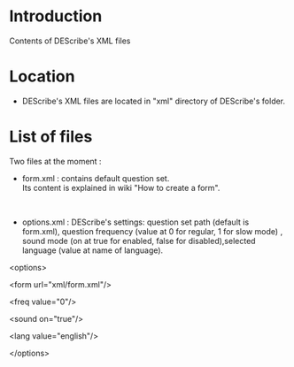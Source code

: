 # Introduction #

Contents of DEScribe's XML files


# Location #
- DEScribe's XML files are located in "xml" directory of DEScribe's folder.<br />

# List of files #
Two files at the moment :<br />
- form.xml : contains default question set.<br />
Its content is explained in wiki "How to create a form".<br />
<br />

- options.xml : DEScribe's settings: question set path (default is form.xml), question frequency (value at 0 for regular, 1 for slow mode) , sound mode (on at true for enabled, false for disabled),selected language (value at name of language).


&lt;options&gt;


> 

&lt;form url="xml/form.xml"/&gt;


> 

&lt;freq value="0"/&gt;


> 

&lt;sound on="true"/&gt;


> 

&lt;lang value="english"/&gt;




&lt;/options&gt;

<br />